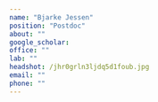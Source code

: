 ```yaml
---
name: "Bjarke Jessen"
position: "Postdoc"
about: ""
google_scholar: 
office: ""
lab: ""
headshot: /jhr0grln3ljdq5d1foub.jpg
email: ""
phone: ""
---
```

